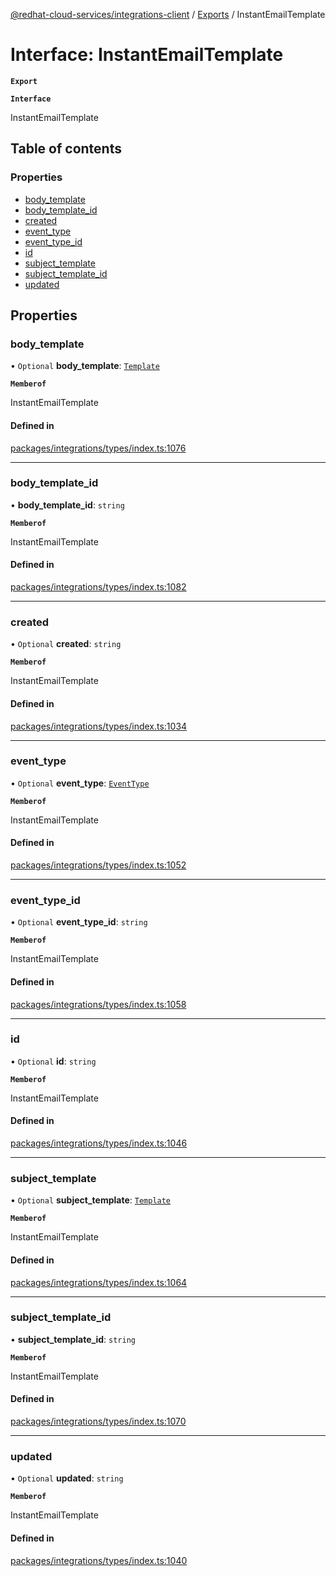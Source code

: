 [@redhat-cloud-services/integrations-client](../README.md) / [Exports](../modules.md) / InstantEmailTemplate

# Interface: InstantEmailTemplate

**`Export`**

**`Interface`**

InstantEmailTemplate

## Table of contents

### Properties

- [body\_template](InstantEmailTemplate.md#body_template)
- [body\_template\_id](InstantEmailTemplate.md#body_template_id)
- [created](InstantEmailTemplate.md#created)
- [event\_type](InstantEmailTemplate.md#event_type)
- [event\_type\_id](InstantEmailTemplate.md#event_type_id)
- [id](InstantEmailTemplate.md#id)
- [subject\_template](InstantEmailTemplate.md#subject_template)
- [subject\_template\_id](InstantEmailTemplate.md#subject_template_id)
- [updated](InstantEmailTemplate.md#updated)

## Properties

### body\_template

• `Optional` **body\_template**: [`Template`](Template.md)

**`Memberof`**

InstantEmailTemplate

#### Defined in

[packages/integrations/types/index.ts:1076](https://github.com/RedHatInsights/javascript-clients/blob/master/packages/integrations/types/index.ts#L1076)

___

### body\_template\_id

• **body\_template\_id**: `string`

**`Memberof`**

InstantEmailTemplate

#### Defined in

[packages/integrations/types/index.ts:1082](https://github.com/RedHatInsights/javascript-clients/blob/master/packages/integrations/types/index.ts#L1082)

___

### created

• `Optional` **created**: `string`

**`Memberof`**

InstantEmailTemplate

#### Defined in

[packages/integrations/types/index.ts:1034](https://github.com/RedHatInsights/javascript-clients/blob/master/packages/integrations/types/index.ts#L1034)

___

### event\_type

• `Optional` **event\_type**: [`EventType`](EventType.md)

**`Memberof`**

InstantEmailTemplate

#### Defined in

[packages/integrations/types/index.ts:1052](https://github.com/RedHatInsights/javascript-clients/blob/master/packages/integrations/types/index.ts#L1052)

___

### event\_type\_id

• `Optional` **event\_type\_id**: `string`

**`Memberof`**

InstantEmailTemplate

#### Defined in

[packages/integrations/types/index.ts:1058](https://github.com/RedHatInsights/javascript-clients/blob/master/packages/integrations/types/index.ts#L1058)

___

### id

• `Optional` **id**: `string`

**`Memberof`**

InstantEmailTemplate

#### Defined in

[packages/integrations/types/index.ts:1046](https://github.com/RedHatInsights/javascript-clients/blob/master/packages/integrations/types/index.ts#L1046)

___

### subject\_template

• `Optional` **subject\_template**: [`Template`](Template.md)

**`Memberof`**

InstantEmailTemplate

#### Defined in

[packages/integrations/types/index.ts:1064](https://github.com/RedHatInsights/javascript-clients/blob/master/packages/integrations/types/index.ts#L1064)

___

### subject\_template\_id

• **subject\_template\_id**: `string`

**`Memberof`**

InstantEmailTemplate

#### Defined in

[packages/integrations/types/index.ts:1070](https://github.com/RedHatInsights/javascript-clients/blob/master/packages/integrations/types/index.ts#L1070)

___

### updated

• `Optional` **updated**: `string`

**`Memberof`**

InstantEmailTemplate

#### Defined in

[packages/integrations/types/index.ts:1040](https://github.com/RedHatInsights/javascript-clients/blob/master/packages/integrations/types/index.ts#L1040)

